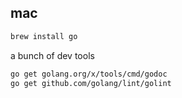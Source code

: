 ## mac

```bash
brew install go
```



a bunch of dev tools

```bash
go get golang.org/x/tools/cmd/godoc
go get github.com/golang/lint/golint
```

